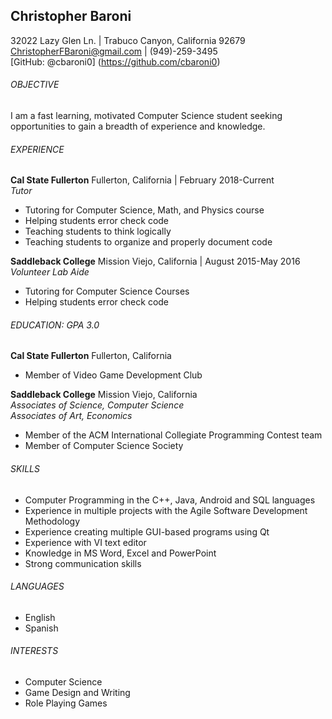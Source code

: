 ## Christopher Baroni
32022 Lazy Glen Ln. | Trabuco Canyon, California 92679  
ChristopherFBaroni@gmail.com | (949)-259-3495  
[GitHub: @cbaroni0] (https://github.com/cbaroni0)  

###### OBJECTIVE

I am a fast learning, motivated Computer Science student seeking opportunities to gain a breadth of experience and knowledge.

###### EXPERIENCE
**Cal State Fullerton** Fullerton, California | February 2018-Current  
*Tutor*
 * Tutoring for Computer Science, Math, and Physics course
 * Helping students error check code
 * Teaching students to think logically
 * Teaching students to organize and properly document code

**Saddleback College** Mission Viejo, California | August 2015-May 2016  
*Volunteer Lab Aide*
 * Tutoring for Computer Science Courses
 * Helping students error check code

###### EDUCATION: GPA 3.0
**Cal State Fullerton** Fullerton, California
 * Member of Video Game Development Club

**Saddleback College** Mission Viejo, California  
*Associates of Science, Computer Science*  
*Associates of Art, Economics*
 * Member of the ACM International Collegiate Programming Contest team
 * Member of Computer Science Society

###### SKILLS
 * Computer Programming in the C++, Java, Android and SQL languages
 * Experience in multiple projects with the Agile Software Development Methodology
 * Experience creating multiple GUI-based programs using Qt
 * Experience with VI text editor
 * Knowledge in MS Word, Excel and PowerPoint
 * Strong communication skills

###### LANGUAGES
 * English
 * Spanish

###### INTERESTS
 * Computer Science
 * Game Design and Writing
 * Role Playing Games